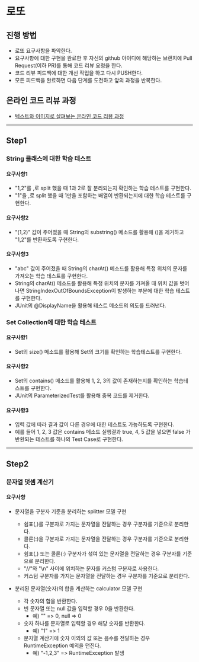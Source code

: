 # 로또
## 진행 방법
* 로또 요구사항을 파악한다.
* 요구사항에 대한 구현을 완료한 후 자신의 github 아이디에 해당하는 브랜치에 Pull Request(이하 PR)를 통해 코드 리뷰 요청을 한다.
* 코드 리뷰 피드백에 대한 개선 작업을 하고 다시 PUSH한다.
* 모든 피드백을 완료하면 다음 단계를 도전하고 앞의 과정을 반복한다.

## 온라인 코드 리뷰 과정
* [텍스트와 이미지로 살펴보는 온라인 코드 리뷰 과정](https://github.com/next-step/nextstep-docs/tree/master/codereview)

---

## Step1

### String 클래스에 대한 학습 테스트

#### 요구사항1

- "1,2"를 ,로 split 했을 때 1과 2로 잘 분리되는지 확인하는 학습 테스트를 구현한다.
- "1"을 ,로 split 했을 때 1만을 포함하는 배열이 반환되는지에 대한 학습 테스트를 구현한다.

#### 요구사항2

- "(1,2)" 값이 주어졌을 때 String의 substring() 메소드를 활용해 ()을 제거하고 "1,2"를 반환하도록 구현한다.

#### 요구사항3

- "abc" 값이 주어졌을 때 String의 charAt() 메소드를 활용해 특정 위치의 문자를 가져오는 학습 테스트를 구현한다.
- String의 charAt() 메소드를 활용해 특정 위치의 문자를 가져올 때 위치 값을 벗어나면 StringIndexOutOfBoundsException이 발생하는 부분에 대한 학습 테스트를 구현한다.
- JUnit의 @DisplayName을 활용해 테스트 메소드의 의도를 드러낸다.

### Set Collection에 대한 학습 테스트

#### 요구사항1

- Set의 size() 메소드를 활용해 Set의 크기를 확인하는 학습테스트를 구현한다.

#### 요구사항2

- Set의 contains() 메소드를 활용해 1, 2, 3의 값이 존재하는지를 확인하는 학습테스트를 구현한다.
- JUnit의 ParameterizedTest를 활용해 중복 코드를 제거한다.

#### 요구사항3

- 입력 값에 따라 결과 값이 다른 경우에 대한 테스트도 가능하도록 구현한다.
- 예를 들어 1, 2, 3 값은 contains 메소드 실행결과 true, 4, 5 값을 넣으면 false 가 반환되는 테스트를 하나의 Test Case로 구현한다.

---

## Step2

### 문자열 덧셈 계산기

#### 요구사항

- 문자열을 구분자 기준을 분리하는 splitter 모델 구현
    - 쉼표(,)를 구분자로 가지는 문자열을 전달하는 경우 구분자를 기준으로 분리한다.
    - 콜론(:)을 구분자로 가지는 문자열을 전달하는 경우 구분자를 기준으로 분리한다.
    - 쉼표(,) 또는 콜론(:) 구분자가 섞여 있는 문자열을 전달하는 경우 구분자를 기준으로 분리한다.
    - "//"와 "\n" 사이에 위치하는 문자를 커스텀 구분자로 사용한다.
    - 커스텀 구분자를 가지는 문자열을 전달하는 경우 구분자를 기준으로 분리한다.

- 분리된 문자열(숫자)의 합을 계산하는 calculator 모델 구현
    - 각 숫자의 합을 반환한다.
    - 빈 문자열 또는 null 값을 입력할 경우 0을 반환한다.
        - 예) "" => 0, null => 0
    - 숫자 하나를 문자열로 입력할 경우 해당 숫자를 반환한다.
        - 예) "1" => 1
    - 문자열 계산기에 숫자 이외의 값 또는 음수를 전달하는 경우 RuntimeException 예외을 던진다.
        - 예) "-1,2,3" => RuntimeException 발생